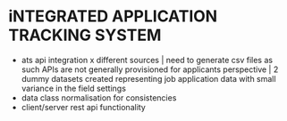 # iNTEGRATED APPLICATION TRACKING SYSTEM
- ats api integration x different sources | need to generate csv files as such APIs are not generally provisioned for applicants perspective | 2 dummy datasets created representing job application data with small variance in the field settings
- data class normalisation for consistencies
- client/server rest api functionality
